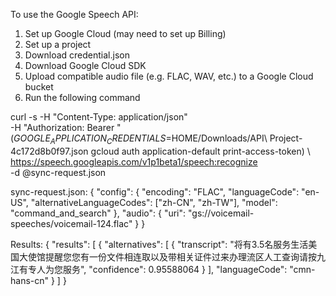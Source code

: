 To use the Google Speech API:

1. Set up Google Cloud (may need to set up Billing)
2. Set up a project
3. Download credential.json
4. Download Google Cloud SDK
5. Upload compatible audio file (e.g. FLAC, WAV, etc.) to a Google Cloud bucket
6. Run the following command

curl -s -H "Content-Type: application/json" \
-H "Authorization: Bearer "$(GOOGLE_APPLICATION_CREDENTIALS=$HOME/Downloads/API\ Project-4c172d8b0f97.json gcloud auth application-default print-access-token) \ 
https://speech.googleapis.com/v1p1beta1/speech:recognize \
-d @sync-request.json

sync-request.json:
{
  "config": {
    "encoding": "FLAC",
    "languageCode": "en-US",
    "alternativeLanguageCodes": ["zh-CN", "zh-TW"],
    "model": "command_and_search"
  },
  "audio": {
    "uri": "gs://voicemail-speeches/voicemail-124.flac"
  }
}

Results:
{
  "results": [
    {
      "alternatives": [
        {
          "transcript": "将有3.5名服务生活美国大使馆提醒您您有一份文件相连取以及带相关证件过来办理流区人工查询请按九江有专人为您服务",
          "confidence": 0.95588064
        }
      ],
      "languageCode": "cmn-hans-cn"
    }
  ]
}
